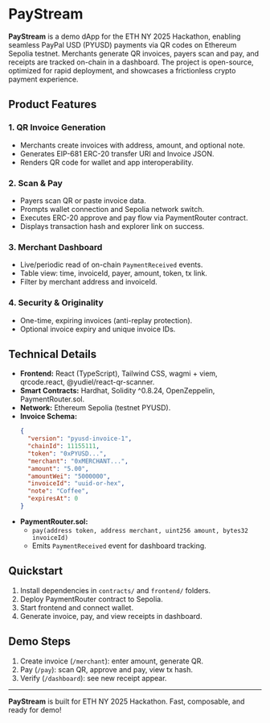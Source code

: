 # PayStream

**PayStream** is a demo dApp for the ETH NY 2025 Hackathon, enabling seamless PayPal USD (PYUSD) payments via QR codes on Ethereum Sepolia testnet. Merchants generate QR invoices, payers scan and pay, and receipts are tracked on-chain in a dashboard. The project is open-source, optimized for rapid deployment, and showcases a frictionless crypto payment experience.

## Product Features

### 1. QR Invoice Generation

- Merchants create invoices with address, amount, and optional note.
- Generates EIP-681 ERC-20 transfer URI and Invoice JSON.
- Renders QR code for wallet and app interoperability.

### 2. Scan & Pay

- Payers scan QR or paste invoice data.
- Prompts wallet connection and Sepolia network switch.
- Executes ERC-20 approve and pay flow via PaymentRouter contract.
- Displays transaction hash and explorer link on success.

### 3. Merchant Dashboard

- Live/periodic read of on-chain `PaymentReceived` events.
- Table view: time, invoiceId, payer, amount, token, tx link.
- Filter by merchant address and invoiceId.

### 4. Security & Originality

- One-time, expiring invoices (anti-replay protection).
- Optional invoice expiry and unique invoice IDs.

## Technical Details

- **Frontend:** React (TypeScript), Tailwind CSS, wagmi + viem, qrcode.react, @yudiel/react-qr-scanner.
- **Smart Contracts:** Hardhat, Solidity ^0.8.24, OpenZeppelin, PaymentRouter.sol.
- **Network:** Ethereum Sepolia (testnet PYUSD).
- **Invoice Schema:**
  ```json
  {
    "version": "pyusd-invoice-1",
    "chainId": 11155111,
    "token": "0xPYUSD...",
    "merchant": "0xMERCHANT...",
    "amount": "5.00",
    "amountWei": "5000000",
    "invoiceId": "uuid-or-hex",
    "note": "Coffee",
    "expiresAt": 0
  }
  ```
- **PaymentRouter.sol:**
  - `pay(address token, address merchant, uint256 amount, bytes32 invoiceId)`
  - Emits `PaymentReceived` event for dashboard tracking.

## Quickstart

1. Install dependencies in `contracts/` and `frontend/` folders.
2. Deploy PaymentRouter contract to Sepolia.
3. Start frontend and connect wallet.
4. Generate invoice, pay, and view receipts in dashboard.

## Demo Steps

1. Create invoice (`/merchant`): enter amount, generate QR.
2. Pay (`/pay`): scan QR, approve and pay, view tx hash.
3. Verify (`/dashboard`): see new receipt appear.

---

**PayStream** is built for ETH NY 2025 Hackathon. Fast, composable, and ready for demo!
